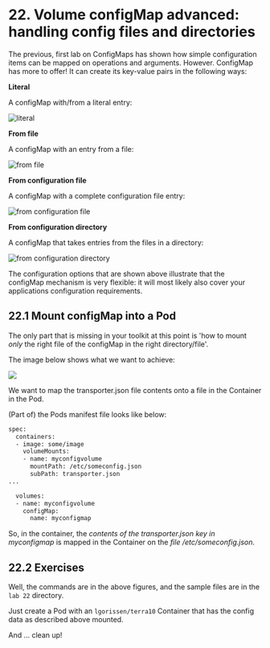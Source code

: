 # 22. Volume configMap advanced: handling config files and directories

The previous, first lab on ConfigMaps has shown how simple configuration items can be mapped on operations and arguments. However. ConfigMap has more to offer! It can create its key-value pairs in the following ways:

**Literal**

A configMap with/from a literal entry:

![literal](img/lab22-configMap-literal.png)


**From file**

A configMap with an entry from a file:

![from file](img/lab22-configMap-from-file.png)

**From configuration file**

A configMap with a complete configuration file entry:

![from configuration file](img/lab22-configMap-from-configuration-file.png)


**From configuration directory**

A configMap that takes entries from the files in a directory:

![from configuration directory](img/lab22-configMap-from-configuration-directory.png)


The configuration options that are shown above illustrate that the configMap mechanism is very flexible: it will most likely also cover your applications configuration requirements.

## 22.1 Mount configMap into a Pod

The only part that is missing in your toolkit at this point is 'how to mount *only* the right file of the configMap in the right directory/file'.

The image below shows what we want to achieve:

![](img/lab22-configMap-volume-pod.png)

We want to map the transporter.json file contents onto a file in the Container in the Pod.

(Part of) the Pods manifest file looks like below:

```bash
spec:
  containers:
  - image: some/image
    volumeMounts:
    - name: myconfigvolume
      mountPath: /etc/someconfig.json
      subPath: transporter.json
...

  volumes:
  - name: myconfigvolume
    configMap:
      name: myconfigmap
```

So, in the container, the *contents of the transporter.json key in myconfigmap* is mapped in the Container on the *file /etc/someconfig.json*.



## 22.2 Exercises

Well, the commands are in the above figures, and the sample files are in the `lab 22` directory. 

Just create a Pod with an `lgorissen/terra10` Container that has the config data as described above mounted. 

And ... clean up!
